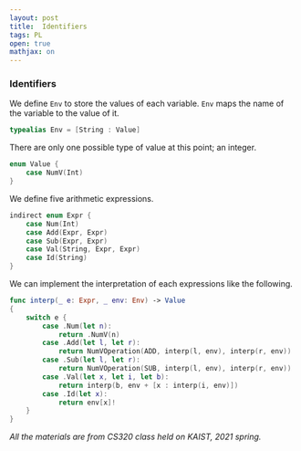 ```yaml
---
layout: post
title:  Identifiers
tags: PL
open: true
mathjax: on
---
```


### Identifiers

We define `Env` to store the values of each variable. `Env` maps the name of the variable to the value of it. 

```swift
typealias Env = [String : Value]
```

There are only one possible type of value at this point; an integer. 

```swift
enum Value {
    case NumV(Int)
}
```

We define five arithmetic expressions.

```swift
indirect enum Expr {
    case Num(Int)
    case Add(Expr, Expr)
    case Sub(Expr, Expr)
    case Val(String, Expr, Expr)
    case Id(String)
}
```

We can implement the interpretation of each expressions like the following.

```swift
func interp(_ e: Expr, _ env: Env) -> Value
{
    switch e {
        case .Num(let n):
            return .NumV(n)
        case .Add(let l, let r):
            return NumVOperation(ADD, interp(l, env), interp(r, env))
        case .Sub(let l, let r):
            return NumVOperation(SUB, interp(l, env), interp(r, env))
        case .Val(let x, let i, let b):
            return interp(b, env + [x : interp(i, env)])
        case .Id(let x):
            return env[x]!
    }
}

```



*All the materials are from CS320 class held on KAIST, 2021 spring.*